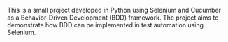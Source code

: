 This is a small project developed in Python using Selenium and Cucumber as a Behavior-Driven Development (BDD) framework. 
The project aims to demonstrate how BDD can be implemented in test automation using Selenium.
